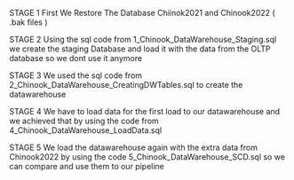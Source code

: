 STAGE 1
First We Restore The Database Chiinok2021 and Chinook2022 ( .bak files )

STAGE 2
Using the sql code from 1_Chinook_DataWarehouse_Staging.sql we create the staging Database and load it with the data from the OLTP database so we dont use it anymore

STAGE 3
We used the sql code from 2_Chinook_DataWarehouse_CreatingDWTables.sql to create the datawarehouse

STAGE 4
We have to load data for the first load to our datawarehouse and we achieved that by using the code from 4_Chinook_DataWarehouse_LoadData.sql 

STAGE 5
We load the datawarehouse again with the extra data from Chinook2022 by using the code 5_Chinook_DataWarehouse_SCD.sql so we can compare and use them to our pipeline
